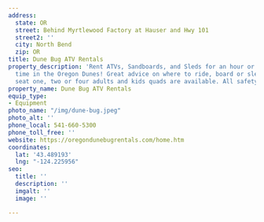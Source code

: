```yaml
---
address:
  state: OR
  street: Behind Myrtlewood Factory at Hauser and Hwy 101
  street2: ''
  city: North Bend
  zip: OR
title: Dune Bug ATV Rentals
property_description: 'Rent ATVs, Sandboards, and Sleds for an hour or a day and enjoy
  time in the Oregon Dunes! Great advice on where to ride, board or sled, too. ATVs
  seat one, two or four adults and kids quads are available. All safety gear provided. '
property_name: Dune Bug ATV Rentals
equip_type:
- Equipment
photo_name: "/img/dune-bug.jpeg"
photo_alt: ''
phone_local: 541-660-5300
phone_toll_free: ''
website: https://oregondunebugrentals.com/home.htm
coordinates:
  lat: '43.489193'
  lng: "-124.225956"
seo:
  title: ''
  description: ''
  imgalt: ''
  image: ''

---
```

